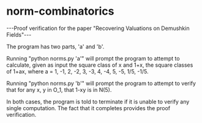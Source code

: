 # norm-combinatorics
---Proof verification for the paper "Recovering Valuations on Demushkin Fields"---

The program has two parts, 'a' and 'b'.

Running "python norms.py 'a'" will prompt the program to attempt to calculate, given as input the square class of x and 1+x, the square classes of 1+ax, where a = 1, -1, 2, -2, 3, -3, 4, -4, 5, -5, 1/5, -1/5. 

Running "python norms.py 'b'" will prompt the program to attempt to verify that for any x, y in O_1, that 1-xy is in N(5).

In both cases, the program is told to terminate if it is unable to verify any single computation. The fact that it completes provides the proof verification. 
